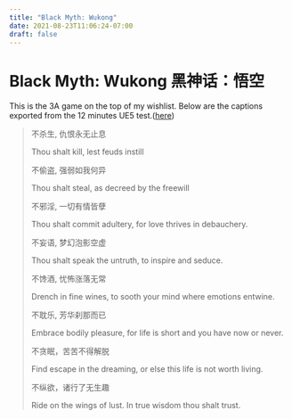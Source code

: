 ```yaml
---
title: "Black Myth: Wukong"
date: 2021-08-23T11:06:24-07:00
draft: false
---
```


# Black Myth: Wukong 黑神话：悟空
This is the 3A game on the top of my wishlist. Below are the captions exported from the 12 minutes UE5 test.([here](https://www.bilibili.com/video/BV1y64y1q757?from=search&seid=14840847303811837762))

> 不杀生, 仇恨永无止息 
>
> Thou shalt kill, lest feuds instill
>
> 不偷盗, 强弱如我何异
> 
> Thou shalt steal, as decreed by the freewill
>
> 不邪淫, 一切有情皆孽
> 
> Thou shalt commit adultery, for love thrives in debauchery.
>
> 不妄语, 梦幻泡影空虚
> 
> Thou shalt speak the untruth, to inspire and seduce.
>
> 不馋酒, 忧怖涨落无常
> 
> Drench in fine wines, to sooth your mind where emotions entwine.
>
> 不耽乐, 芳华刹那而已
> 
> Embrace bodily pleasure, for life is short and you have now or  never.
> 
> 不贪眠，苦苦不得解脱
> 
> Find escape in the dreaming, or else this life is not worth living.
> 
> 不纵欲，诸行了无生趣
> 
> Ride on the wings of lust. In true wisdom thou shalt trust.